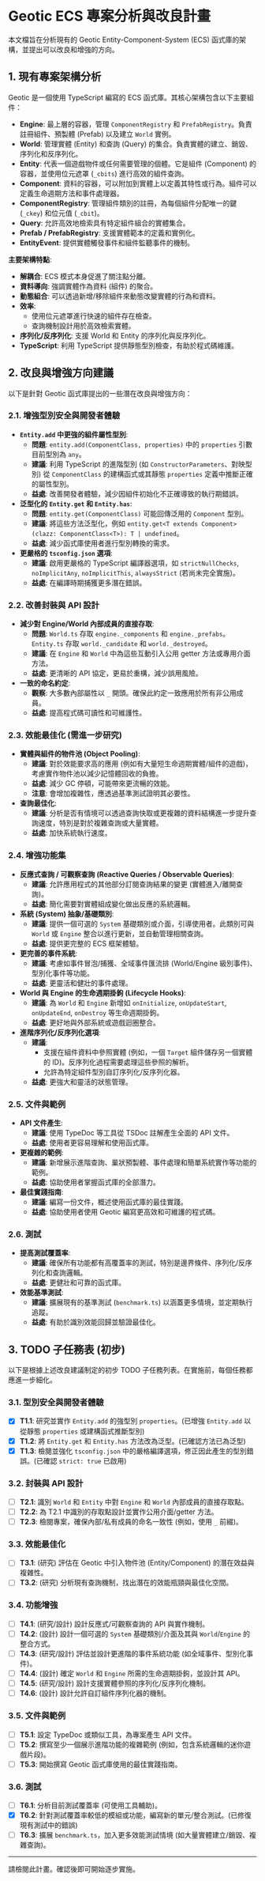 # Geotic ECS 專案分析與改良計畫

本文檔旨在分析現有的 Geotic Entity-Component-System (ECS) 函式庫的架構，並提出可以改良和增強的方向。

## 1. 現有專案架構分析

Geotic 是一個使用 TypeScript 編寫的 ECS 函式庫。其核心架構包含以下主要組件：

*   **Engine**: 最上層的容器，管理 `ComponentRegistry` 和 `PrefabRegistry`。負責註冊組件、預製體 (Prefab) 以及建立 `World` 實例。
*   **World**: 管理實體 (Entity) 和查詢 (Query) 的集合。負責實體的建立、銷毀、序列化和反序列化。
*   **Entity**: 代表一個遊戲物件或任何需要管理的個體。它是組件 (Component) 的容器，並使用位元遮罩 (`_cbits`) 進行高效的組件查詢。
*   **Component**: 資料的容器，可以附加到實體上以定義其特性或行為。組件可以定義生命週期方法和事件處理器。
*   **ComponentRegistry**: 管理組件類別的註冊，為每個組件分配唯一的鍵 (`_ckey`) 和位元值 (`_cbit`)。
*   **Query**: 允許高效地檢索具有特定組件組合的實體集合。
*   **Prefab / PrefabRegistry**: 支援實體範本的定義和實例化。
*   **EntityEvent**: 提供實體觸發事件和組件監聽事件的機制。

**主要架構特點**:

*   **解耦合**: ECS 模式本身促進了關注點分離。
*   **資料導向**: 強調實體作為資料 (組件) 的聚合。
*   **動態組合**: 可以透過新增/移除組件來動態改變實體的行為和資料。
*   **效率**:
    *   使用位元遮罩進行快速的組件存在檢查。
    *   查詢機制設計用於高效檢索實體。
*   **序列化/反序列化**: 支援 World 和 Entity 的序列化與反序列化。
*   **TypeScript**: 利用 TypeScript 提供靜態型別檢查，有助於程式碼維護。

## 2. 改良與增強方向建議

以下是針對 Geotic 函式庫提出的一些潛在改良與增強方向：

### 2.1. 增強型別安全與開發者體驗

*   **`Entity.add` 中更強的組件屬性型別**:
    *   **問題**: `entity.add(ComponentClass, properties)` 中的 `properties` 引數目前型別為 `any`。
    *   **建議**: 利用 TypeScript 的進階型別 (如 `ConstructorParameters`、對映型別) 從 `ComponentClass` 的建構函式或其靜態 `properties` 定義中推斷正確的屬性型別。
    *   **益處**: 改善開發者體驗，減少因組件初始化不正確導致的執行期錯誤。
*   **泛型化的 `Entity.get` 和 `Entity.has`**:
    *   **問題**: `entity.get(ComponentClass)` 可能回傳泛用的 `Component` 型別。
    *   **建議**: 將這些方法泛型化，例如 `entity.get<T extends Component>(clazz: ComponentClass<T>): T | undefined`。
    *   **益處**: 減少函式庫使用者進行型別轉換的需求。
*   **更嚴格的 `tsconfig.json` 選項**:
    *   **建議**: 啟用更嚴格的 TypeScript 編譯器選項，如 `strictNullChecks`, `noImplicitAny`, `noImplicitThis`, `alwaysStrict` (若尚未完全實施)。
    *   **益處**: 在編譯時期捕獲更多潛在錯誤。

### 2.2. 改善封裝與 API 設計

*   **減少對 Engine/World 內部成員的直接存取**:
    *   **問題**: `World.ts` 存取 `engine._components` 和 `engine._prefabs`。`Entity.ts` 存取 `world._candidate` 和 `world._destroyed`。
    *   **建議**: 在 `Engine` 和 `World` 中為這些互動引入公用 getter 方法或專用介面方法。
    *   **益處**: 更清晰的 API 協定，更易於重構，減少誤用風險。
*   **一致的命名約定**:
    *   **觀察**: 大多數內部屬性以 `_` 開頭。確保此約定一致應用於所有非公用成員。
    *   **益處**: 提高程式碼可讀性和可維護性。

### 2.3. 效能最佳化 (需進一步研究)

*   **實體與組件的物件池 (Object Pooling)**:
    *   **建議**: 對於效能要求高的應用 (例如有大量短生命週期實體/組件的遊戲)，考慮實作物件池以減少記憶體回收的負擔。
    *   **益處**: 減少 GC 停頓，可能帶來更流暢的效能。
    *   **注意**: 會增加複雜性，應透過基準測試證明其必要性。
*   **查詢最佳化**:
    *   **建議**: 分析是否有情境可以透過查詢快取或更複雜的資料結構進一步提升查詢速度，特別是對於複雜查詢或大量實體。
    *   **益處**: 加快系統執行速度。

### 2.4. 增強功能集

*   **反應式查詢 / 可觀察查詢 (Reactive Queries / Observable Queries)**:
    *   **建議**: 允許應用程式的其他部分訂閱查詢結果的變更 (實體進入/離開查詢)。
    *   **益處**: 簡化需要對實體組成變化做出反應的系統邏輯。
*   **系統 (System) 抽象/基礎類別**:
    *   **建議**: 提供一個可選的 `System` 基礎類別或介面，引導使用者。此類別可與 `World` 或 `Engine` 整合以進行更新，並自動管理相關查詢。
    *   **益處**: 提供更完整的 ECS 框架體驗。
*   **更完善的事件系統**:
    *   **建議**: 考慮如事件冒泡/捕獲、全域事件匯流排 (World/Engine 級別事件)、型別化事件等功能。
    *   **益處**: 更靈活和健壯的事件處理。
*   **World 與 Engine 的生命週期掛鉤 (Lifecycle Hooks)**:
    *   **建議**: 為 `World` 和 `Engine` 新增如 `onInitialize`, `onUpdateStart`, `onUpdateEnd`, `onDestroy` 等生命週期掛鉤。
    *   **益處**: 更好地與外部系統或遊戲迴圈整合。
*   **進階序列化/反序列化選項**:
    *   **建議**:
        *   支援在組件資料中參照實體 (例如，一個 `Target` 組件儲存另一個實體的 ID)。反序列化過程需要處理這些參照的解析。
        *   允許為特定組件型別自訂序列化/反序列化器。
    *   **益處**: 更強大和靈活的狀態管理。

### 2.5. 文件與範例

*   **API 文件產生**:
    *   **建議**: 使用 TypeDoc 等工具從 TSDoc 註解產生全面的 API 文件。
    *   **益處**: 使用者更容易理解和使用函式庫。
*   **更複雜的範例**:
    *   **建議**: 新增展示進階查詢、巢狀預製體、事件處理和簡單系統實作等功能的範例。
    *   **益處**: 協助使用者掌握函式庫的全部潛力。
*   **最佳實踐指南**:
    *   **建議**: 編寫一份文件，概述使用函式庫的最佳實踐。
    *   **益處**: 協助使用者使用 Geotic 編寫更高效和可維護的程式碼。

### 2.6. 測試

*   **提高測試覆蓋率**:
    *   **建議**: 確保所有功能都有高覆蓋率的測試，特別是邊界條件、序列化/反序列化和查詢邏輯。
    *   **益處**: 更健壯和可靠的函式庫。
*   **效能基準測試**:
    *   **建議**: 擴展現有的基準測試 (`benchmark.ts`) 以涵蓋更多情境，並定期執行追蹤。
    *   **益處**: 有助於識別效能回歸並驗證最佳化。

## 3. TODO 子任務表 (初步)

以下是根據上述改良建議制定的初步 TODO 子任務列表。在實施前，每個任務都應進一步細化。

### 3.1. 型別安全與開發者體驗
*   [x] **T1.1**: 研究並實作 `Entity.add` 的強型別 `properties`。(已增強 `Entity.add` 以從靜態 `properties` 或建構函式推斷型別)
*   [x] **T1.2**: 將 `Entity.get` 和 `Entity.has` 方法改為泛型。(已確認方法已為泛型)
*   [x] **T1.3**: 檢閱並強化 `tsconfig.json` 中的嚴格編譯選項，修正因此產生的型別錯誤。(已確認 `strict: true` 已啟用)

### 3.2. 封裝與 API 設計
*   [ ] **T2.1**: 識別 `World` 和 `Entity` 中對 `Engine` 和 `World` 內部成員的直接存取點。
*   [ ] **T2.2**: 為 T2.1 中識別的存取點設計並實作公用介面/getter 方法。
*   [ ] **T2.3**: 檢閱專案，確保內部/私有成員的命名一致性 (例如，使用 `_` 前綴)。

### 3.3. 效能最佳化
*   [ ] **T3.1**: (研究) 評估在 Geotic 中引入物件池 (Entity/Component) 的潛在效益與複雜性。
*   [ ] **T3.2**: (研究) 分析現有查詢機制，找出潛在的效能瓶頸與最佳化空間。

### 3.4. 功能增強
*   [ ] **T4.1**: (研究/設計) 設計反應式/可觀察查詢的 API 與實作機制。
*   [ ] **T4.2**: (設計) 設計一個可選的 `System` 基礎類別/介面及其與 `World`/`Engine` 的整合方式。
*   [ ] **T4.3**: (研究/設計) 評估並設計更進階的事件系統功能 (如全域事件、型別化事件)。
*   [ ] **T4.4**: (設計) 確定 `World` 和 `Engine` 所需的生命週期掛鉤，並設計其 API。
*   [ ] **T4.5**: (研究/設計) 設計支援實體參照的序列化/反序列化機制。
*   [ ] **T4.6**: (設計) 設計允許自訂組件序列化器的機制。

### 3.5. 文件與範例
*   [ ] **T5.1**: 設定 TypeDoc 或類似工具，為專案產生 API 文件。
*   [ ] **T5.2**: 撰寫至少一個展示進階功能的複雜範例 (例如，包含系統邏輯的迷你遊戲片段)。
*   [ ] **T5.3**: 開始撰寫 Geotic 函式庫使用的最佳實踐指南。

### 3.6. 測試
*   [ ] **T6.1**: 分析目前測試覆蓋率 (可使用工具輔助)。
*   [x] **T6.2**: 針對測試覆蓋率較低的模組或功能，編寫新的單元/整合測試。(已修復現有測試中的錯誤)
*   [ ] **T6.3**: 擴展 `benchmark.ts`，加入更多效能測試情境 (如大量實體建立/銷毀、複雜查詢)。

---

請檢閱此計畫。確認後即可開始逐步實施。
